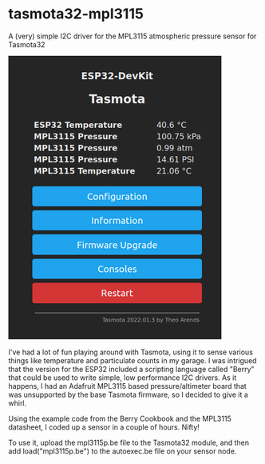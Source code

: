 # tasmota32-mpl3115

A (very) simple I2C driver for the MPL3115 atmospheric pressure sensor for Tasmota32

![Tasmota Screen](screenshot.png)

I've had a lot of fun playing around with Tasmota, using it to sense various things like temperature and particulate counts in my garage.
I was intrigued that the version for the ESP32 included a scripting language called "Berry" that could be used to write simple,
low performance I2C drivers.  As it happens, I had an Adafruit MPL3115 based pressure/altimeter board that was unsupported by 
the base Tasmota firmware, so I decided to give it a whirl.

Using the example code from the Berry Cookbook and the MPL3115 datasheet, I coded up a sensor in a couple of hours.  Nifty!

To use it, upload the mpl3115p.be file to the Tasmota32 module, and then add load("mpl3115p.be") to the autoexec.be file
on your sensor node.

